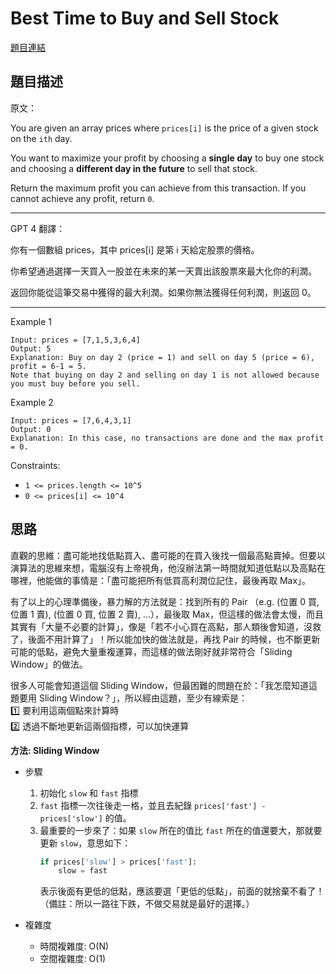 # Best Time to Buy and Sell Stock  
[題目連結](https://leetcode.com/problems/best-time-to-buy-and-sell-stock/)

## 題目描述
原文：

You are given an array prices where `prices[i]` is the price of a given stock on the `ith` day.

You want to maximize your profit by choosing a **single day** to buy one stock and choosing a **different day in the future** to sell that stock.

Return the maximum profit you can achieve from this transaction. If you cannot achieve any profit, return `0`.

----

GPT 4 翻譯：

你有一個數組 prices，其中 prices[i] 是第 i 天給定股票的價格。

你希望通過選擇一天買入一股並在未來的某一天賣出該股票來最大化你的利潤。

返回你能從這筆交易中獲得的最大利潤。如果你無法獲得任何利潤，則返回 0。

----

Example 1
```
Input: prices = [7,1,5,3,6,4]
Output: 5
Explanation: Buy on day 2 (price = 1) and sell on day 5 (price = 6), profit = 6-1 = 5.
Note that buying on day 2 and selling on day 1 is not allowed because you must buy before you sell.
```

Example 2
```
Input: prices = [7,6,4,3,1]
Output: 0
Explanation: In this case, no transactions are done and the max profit = 0.
```

Constraints:

* `1 <= prices.length <= 10^5`
* `0 <= prices[i] <= 10^4`

## 思路

直觀的思維：盡可能地找低點買入、盡可能的在買入後找一個最高點賣掉。但要以演算法的思維來想，電腦沒有上帝視角，他沒辦法第一時間就知道低點以及高點在哪裡，他能做的事情是：「盡可能把所有低買高利潤位記住，最後再取 Max」。

有了以上的心理準備後，暴力解的方法就是：找到所有的 Pair （e.g. (位置 0 買, 位置 1 賣), (位置 0 買, 位置 2 賣), ...），最後取 Max，但這樣的做法會太慢，而且其實有「大量不必要的計算」，像是「若不小心買在高點，那人類後會知道，沒救了，後面不用計算了」！所以能加快的做法就是，再找 Pair 的時候，也不斷更新可能的低點，避免大量重複運算，而這樣的做法剛好就非常符合「Sliding Window」的做法。

很多人可能會知道這個 Sliding Window，但最困難的問題在於：「我怎麼知道這題要用 Sliding Window？」，所以經由這題，至少有線索是：    
1️⃣ 要利用這兩個點來計算時  
2️⃣ 透過不斷地更新這兩個指標，可以加快運算  

**方法: Sliding Window**

* 步驟
    1. 初始化 `slow` 和 `fast` 指標
    2. `fast` 指標一次往後走一格，並且去紀錄 `prices['fast'] - prices['slow']` 的值。
    3. 最重要的一步來了：如果 `slow` 所在的值比 `fast` 所在的值還要大，那就要更新 `slow`，意思如下：
        ```python
        if prices['slow'] > prices['fast']:
            slow = fast
        ```
        表示後面有更低的低點，應該要選「更低的低點」，前面的就捨棄不看了！（備註：所以一路往下跌，不做交易就是最好的選擇。）

* 複雜度
    * 時間複雜度: O(N)
    * 空間複雜度: O(1)

